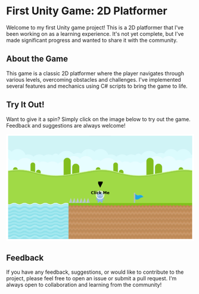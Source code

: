 # First Unity Game: 2D Platformer

Welcome to my first Unity game project! This is a 2D platformer that I've been working on as a learning experience. It's not yet complete, but I've made significant progress and wanted to share it with the community.

## About the Game

This game is a classic 2D platformer where the player navigates through various levels, overcoming obstacles and challenges. I've implemented several features and mechanics using C# scripts to bring the game to life.

## Try It Out!

Want to give it a spin? Simply click on the image below to try out the game. Feedback and suggestions are always welcome!

[![Game Preview](clickMe.png)](https://developer.cloud.unity3d.com/webgl/webgl.html?shareId=MWKadO-J8Qg9hEbOvTNw76v4CH1xo6W7PDsbow1O4nw)

## Feedback

If you have any feedback, suggestions, or would like to contribute to the project, please feel free to open an issue or submit a pull request. I'm always open to collaboration and learning from the community!
